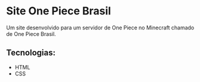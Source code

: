 # Site One Piece Brasil
Um site desenvolvido para um servidor de One Piece no Minecraft chamado de One Piece Brasil.

## Tecnologias:
- HTML
- CSS